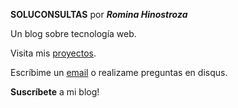 ---
---

**SOLUCONSULTAS** por ***Romina Hinostroza***

Un blog sobre tecnología web.

Visita mis [proyectos].

<!--For more check out my academic & professional [resume]. [@username] -->

Escríbime un [email] o realizame preguntas en disqus.

**Suscríbete** a mi blog!



[proyectos]: /projects
[resume]: https://demo.nurlan.co/hugo-vitae/
[@username]: https://twitter.com/username
[email]: soluconsultas20@gmail.com
